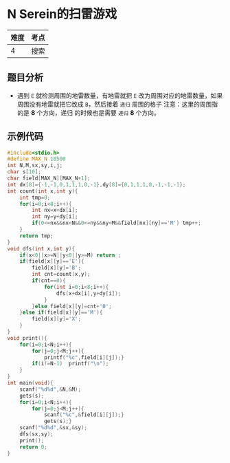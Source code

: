 # N Serein的扫雷游戏


| 难度 | 考点          |
| ---- | ----        |
| 4  |    搜索     |

## 题目分析

- 遇到 `E` 就检测周围的地雷数量，有地雷就把 `E` 改为周围对应的地雷数量，如果周围没有地雷就把它改成 `B`，然后接着 `递归` 周围的格子
  注意：这里的周围指的是 **8** 个方向，递归 的时候也是需要 `递归` **8** 个方向。

  

## 示例代码

```c
#include<stdio.h>
#define MAX_N 10500
int N,M,sx,sy,i,j;
char s[10];
char field[MAX_N][MAX_N+1];
int dx[8]={-1,-1,0,1,1,1,0,-1},dy[8]={0,1,1,1,0,-1,-1,-1};
int count(int x,int y){
	int tmp=0;
	for(i=0;i<8;i++){
		int nx=x+dx[i];
		int ny=y+dy[i];
		if(0<=nx&&nx<N&&0<=ny&&ny<M&&field[nx][ny]=='M') tmp++;
	}
	return tmp;
}
void dfs(int x,int y){
	if(x<0||x>=N||y<0||y>=M) return ;
	if(field[x][y]=='E'){
		field[x][y]='B';
		int cnt=count(x,y);
		if(cnt==0){
			for(int i=0;i<8;i++){
				dfs(x+dx[i],y+dy[i]);
			}
		}else field[x][y]=cnt+'0';
	}else if(field[x][y]=='M'){
		field[x][y]='X';
	}
}
void print(){
	for(i=0;i<N;i++){
		for(j=0;j<M;j++){
			printf("%c",field[i][j]);}
		if(i!=N-1)	printf("\n");
	}
}
int main(void){
	scanf("%d%d",&N,&M);
	gets(s);
	for(i=0;i<N;i++){
		for(j=0;j<M;j++){
			scanf("%c",&field[i][j]);}
			gets(s);}
	scanf("%d%d",&sx,&sy);
	dfs(sx,sy);			
	print();
    return 0;
}
```



